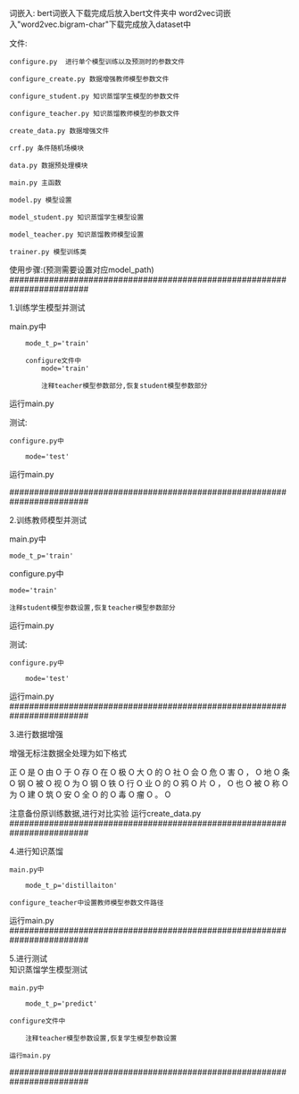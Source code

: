 词嵌入:
bert词嵌入下载完成后放入bert文件夹中
word2vec词嵌入"word2vec.bigram-char"下载完成放入dataset中

文件:

    configure.py  进行单个模型训练以及预测时的参数文件
    
    configure_create.py 数据增强教师模型参数文件
    
    configure_student.py 知识蒸馏学生模型的参数文件
    
    configure_teacher.py 知识蒸馏教师模型的参数文件
    
    create_data.py 数据增强文件
    
    crf.py 条件随机场模块
    
    data.py 数据预处理模块
    
    main.py 主函数
    
    model.py 模型设置
    
    model_student.py 知识蒸馏学生模型设置
    
    model_teacher.py 知识蒸馏教师模型设置
    
    trainer.py 模型训练类
    


使用步骤:(预测需要设置对应model_path)
########################################################################

1.训练学生模型并测试

main.py中
        
        mode_t_p='train'
        
        configure文件中 
            mode='train'
            
            注释teacher模型参数部分,恢复student模型参数部分

运行main.py


测试:
    
    configure.py中
        
        mode='test'

运行main.py 

########################################################################

2.训练教师模型并测试

main.py中
    
    mode_t_p='train'

configure.py中
    
    mode='train'
    
    注释student模型参数设置,恢复teacher模型参数部分

运行main.py


测试:
    
    configure.py中
        
        mode='test'

运行main.py 
########################################################################

3.进行数据增强

增强无标注数据全处理为如下格式


正 O
是 O
由 O
于 O
存 O
在 O
极 O
大 O
的 O
社 O
会 O
危 O
害 O
， O
地 O
条 O
钢 O
被 O
视 O
为 O
钢 O
铁 O
行 O
业 O
的 O
鸦 O
片 O
， O
也 O
被 O
称 O
为 O
建 O
筑 O
安 O
全 O
的 O
毒 O
瘤 O
。 O



注意备份原训练数据,进行对比实验
运行create_data.py
########################################################################

4.进行知识蒸馏
    
    main.py中
        
        mode_t_p='distillaiton'
    
    configure_teacher中设置教师模型参数文件路径

运行main.py
########################################################################

5.进行测试  
  知识蒸馏学生模型测试
    
    main.py中
        
        mode_t_p='predict'
    
    configure文件中
        
        注释teacher模型参数设置,恢复学生模型参数设置
    
    运行main.py
########################################################################    
